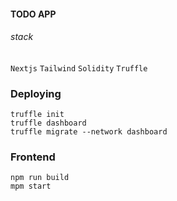 #### TODO APP

###### stack

`Nextjs`
`Tailwind`
`Solidity`
`Truffle`

### Deploying

```
truffle init
truffle dashboard
truffle migrate --network dashboard
```

### Frontend

```
npm run build
mpm start
```
